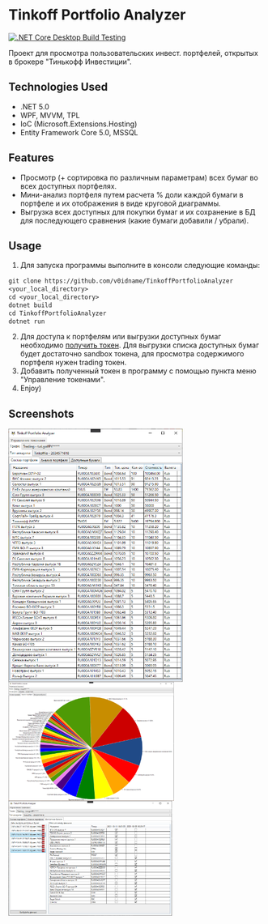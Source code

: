 # Tinkoff Portfolio Analyzer
[![.NET Core Desktop Build Testing](https://github.com/v0idname/TinkoffPortfolioAnalyzer/actions/workflows/CI.yml/badge.svg?branch=dev)](https://github.com/v0idname/TinkoffPortfolioAnalyzer/actions/workflows/CI.yml)

Проект для просмотра пользовательских инвест. портфелей, открытых в брокере "Тинькофф Инвестиции".

## Technologies Used
- .NET 5.0
- WPF, MVVM, TPL
- IoC (Microsoft.Extensions.Hosting)
- Entity Framework Core 5.0, MSSQL

## Features
- Просмотр (+ сортировка по различным параметрам) всех бумаг во всех доступных портфелях.
- Мини-анализ портфеля путем расчета % доли каждой бумаги в портфеле и их отображения в виде круговой диаграммы.
- Выгрузка всех доступных для покупки бумаг и их сохранение в БД для последующего сравнения (какие бумаги добавили / убрали).

## Usage
1. Для запуска программы выполните в консоли следующие команды:
``` 
git clone https://github.com/v0idname/TinkoffPortfolioAnalyzer <your_local_directory>
cd <your_local_directory>
dotnet build
cd TinkoffPortfolioAnalyzer
dotnet run
```
2. Для доступа к портфелям или выгрузки доступных бумаг необходимо [получить токен](https://tinkoffcreditsystems.github.io/invest-openapi/auth/). Для выгрузки списка доступных бумаг будет достаточно sandbox токена, для просмотра содержимого портфеля нужен trading токен.
3. Добавить полученный токен в программу с помощью пункта меню "Управление токенами".
4. Enjoy)

## Screenshots
<img align="left" src="./Screenshots/portfolio_table.png" height="500">
<img align="center" src="./Screenshots/portfolio_pie_chart.png" height="235">
<img align="both" src="./Screenshots/snapshots_comparsion.png" height="227">
